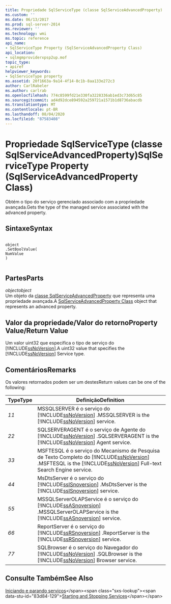 ```yaml
---
title: Propriedade SqlServiceType (classe SqlServiceAdvancedProperty) | Microsoft Docs
ms.custom: ''
ms.date: 06/13/2017
ms.prod: sql-server-2014
ms.reviewer: ''
ms.technology: wmi
ms.topic: reference
api_name:
- SqlServiceType Property (SqlServiceAdvancedProperty Class)
api_location:
- sqlmgmproviderxpsp2up.mof
topic_type:
- apiref
helpviewer_keywords:
- SqlServiceType property
ms.assetid: 20f1663a-9a14-4f14-8c1b-8aa133e272c3
author: CarlRabeler
ms.author: carlrab
ms.openlocfilehash: 774c8599fd21e330fa3228336ab1ed3c73d65c85
ms.sourcegitcommit: ad4d92dce894592a259721a1571b1d8736abacdb
ms.translationtype: MT
ms.contentlocale: pt-BR
ms.lasthandoff: 08/04/2020
ms.locfileid: "87583408"
---
```

# <a name="sqlservicetype-property-sqlserviceadvancedproperty-class"></a><span data-ttu-id="83d84-102">Propriedade SqlServiceType (classe SqlServiceAdvancedProperty)</span><span class="sxs-lookup"><span data-stu-id="83d84-102">SqlServiceType Property (SqlServiceAdvancedProperty Class)</span></span>
  <span data-ttu-id="83d84-103">Obtém o tipo do serviço gerenciado associado com a propriedade avançada.</span><span class="sxs-lookup"><span data-stu-id="83d84-103">Gets the type of the managed service associated with the advanced property.</span></span>  
  
## <a name="syntax"></a><span data-ttu-id="83d84-104">Sintaxe</span><span class="sxs-lookup"><span data-stu-id="83d84-104">Syntax</span></span>  
  
```  
  
object  
.SetBoolValue(  
NumValue  
)  
  
```  
  
## <a name="parts"></a><span data-ttu-id="83d84-105">Partes</span><span class="sxs-lookup"><span data-stu-id="83d84-105">Parts</span></span>  
 <span data-ttu-id="83d84-106">*object*</span><span class="sxs-lookup"><span data-stu-id="83d84-106">*object*</span></span>  
 <span data-ttu-id="83d84-107">Um objeto da [classe SqlServiceAdvancedProperty](sqlserviceadvancedproperty-class.md) que representa uma propriedade avançada.</span><span class="sxs-lookup"><span data-stu-id="83d84-107">A [SqlServiceAdvancedProperty Class](sqlserviceadvancedproperty-class.md) object that represents an advanced property.</span></span>  
  
## <a name="property-valuereturn-value"></a><span data-ttu-id="83d84-108">Valor da propriedade/Valor do retorno</span><span class="sxs-lookup"><span data-stu-id="83d84-108">Property Value/Return Value</span></span>  
 <span data-ttu-id="83d84-109">Um valor uint32 que especifica o tipo de serviço do [!INCLUDE[ssNoVersion](../../../includes/ssnoversion-md.md)].</span><span class="sxs-lookup"><span data-stu-id="83d84-109">A uint32 value that specifies the [!INCLUDE[ssNoVersion](../../../includes/ssnoversion-md.md)] Service type.</span></span>  
  
## <a name="remarks"></a><span data-ttu-id="83d84-110">Comentários</span><span class="sxs-lookup"><span data-stu-id="83d84-110">Remarks</span></span>  
 <span data-ttu-id="83d84-111">Os valores retornados podem ser um destes</span><span class="sxs-lookup"><span data-stu-id="83d84-111">Return values can be one of the following:</span></span>  
  
|<span data-ttu-id="83d84-112">Type</span><span class="sxs-lookup"><span data-stu-id="83d84-112">Type</span></span>|<span data-ttu-id="83d84-113">Definição</span><span class="sxs-lookup"><span data-stu-id="83d84-113">Definition</span></span>|  
|----------|----------------|  
|<span data-ttu-id="83d84-114">*1*</span><span class="sxs-lookup"><span data-stu-id="83d84-114">*1*</span></span>|<span data-ttu-id="83d84-115">MSSQLSERVER é o serviço do [!INCLUDE[ssNoVersion](../../../includes/ssnoversion-md.md)] .</span><span class="sxs-lookup"><span data-stu-id="83d84-115">MSSQLSERVER is the [!INCLUDE[ssNoVersion](../../../includes/ssnoversion-md.md)] service.</span></span>|  
|<span data-ttu-id="83d84-116">*2*</span><span class="sxs-lookup"><span data-stu-id="83d84-116">*2*</span></span>|<span data-ttu-id="83d84-117">SQLSERVERAGENT é o serviço de Agente do [!INCLUDE[ssNoVersion](../../../includes/ssnoversion-md.md)] .</span><span class="sxs-lookup"><span data-stu-id="83d84-117">SQLSERVERAGENT is the [!INCLUDE[ssNoVersion](../../../includes/ssnoversion-md.md)] Agent service.</span></span>|  
|<span data-ttu-id="83d84-118">*3*</span><span class="sxs-lookup"><span data-stu-id="83d84-118">*3*</span></span>|<span data-ttu-id="83d84-119">MSFTESQL é o serviço do Mecanismo de Pesquisa de Texto Completo do [!INCLUDE[ssNoVersion](../../../includes/ssnoversion-md.md)] .</span><span class="sxs-lookup"><span data-stu-id="83d84-119">MSFTESQL is the [!INCLUDE[ssNoVersion](../../../includes/ssnoversion-md.md)] Full-text Search Engine service.</span></span>|  
|<span data-ttu-id="83d84-120">*4*</span><span class="sxs-lookup"><span data-stu-id="83d84-120">*4*</span></span>|<span data-ttu-id="83d84-121">MsDtsServer é o serviço do [!INCLUDE[ssISnoversion](../../../includes/ssisnoversion-md.md)] .</span><span class="sxs-lookup"><span data-stu-id="83d84-121">MsDtsServer is the [!INCLUDE[ssISnoversion](../../../includes/ssisnoversion-md.md)] service.</span></span>|  
|<span data-ttu-id="83d84-122">*5*</span><span class="sxs-lookup"><span data-stu-id="83d84-122">*5*</span></span>|<span data-ttu-id="83d84-123">MSSQLServerOLAPService é o serviço do [!INCLUDE[ssASnoversion](../../../includes/ssasnoversion-md.md)] .</span><span class="sxs-lookup"><span data-stu-id="83d84-123">MSSQLServerOLAPService is the [!INCLUDE[ssASnoversion](../../../includes/ssasnoversion-md.md)] service.</span></span>|  
|<span data-ttu-id="83d84-124">*6*</span><span class="sxs-lookup"><span data-stu-id="83d84-124">*6*</span></span>|<span data-ttu-id="83d84-125">ReportServer é o serviço do [!INCLUDE[ssRSnoversion](../../../includes/ssrsnoversion-md.md)] .</span><span class="sxs-lookup"><span data-stu-id="83d84-125">ReportServer is the [!INCLUDE[ssRSnoversion](../../../includes/ssrsnoversion-md.md)] service.</span></span>|  
|<span data-ttu-id="83d84-126">*7*</span><span class="sxs-lookup"><span data-stu-id="83d84-126">*7*</span></span>|<span data-ttu-id="83d84-127">SQLBrowser é o serviço do Navegador do [!INCLUDE[ssNoVersion](../../../includes/ssnoversion-md.md)] .</span><span class="sxs-lookup"><span data-stu-id="83d84-127">SQLBrowser is the [!INCLUDE[ssNoVersion](../../../includes/ssnoversion-md.md)] Browser service.</span></span>|  
  
## <a name="see-also"></a><span data-ttu-id="83d84-128">Consulte Também</span><span class="sxs-lookup"><span data-stu-id="83d84-128">See Also</span></span>  
 <span data-ttu-id="83d84-129">[Iniciando e parando serviços](https://technet.microsoft.com/library/ms174886\(v=sql.105\).aspx)</span><span class="sxs-lookup"><span data-stu-id="83d84-129">[Starting and Stopping Services](https://technet.microsoft.com/library/ms174886\(v=sql.105\).aspx)</span></span>  
  
  
